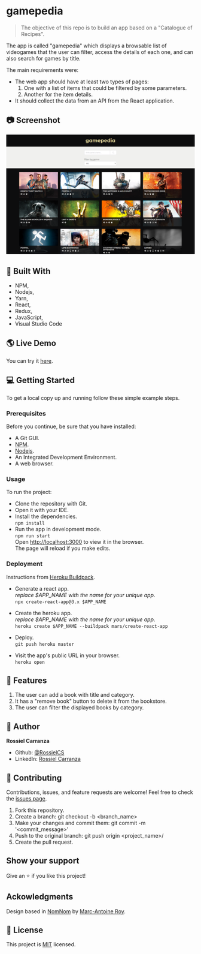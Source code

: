 # gamepedia

> The objective of this repo is to build an app based on a "Catalogue of Recipes".<br />

The app is called "gamepedia" which displays a browsable list of videogames that the user can filter, access the details of each one, and can also search for games by title.<br />

The main requirements were:<br />
* The web app should have at least two types of pages: 
    1. One with a list of items that could be filtered by some parameters.
    2. Another for the item details.<br />
* It should collect the data from an API from the React application.

## :camera: Screenshot

<p align="center">
  <img width="800" src="./src/assets/images/screenshot.png">
</p>

## :hammer:  Built With

- NPM,
- Nodejs,
- Yarn,
- React,
- Redux,
- JavaScript,
- Visual Studio Code


## :earth_americas: Live Demo

You can try it [here](https://rossielcs-catalogue-games.herokuapp.com/).


## :computer: Getting Started

To get a local copy up and running follow these simple example steps.

### Prerequisites
Before you continue, be sure that you have installed:

- A Git GUI.
- [NPM](https://www.npmjs.com/get-npm).
- [Nodejs](https://nodejs.org/en/).
- An Integrated Development Environment.
- A web browser.

### Usage
To run the project:

- Clone the repository with Git.
- Open it with your IDE.
- Install the dependencies.<br /> 
`npm install`
- Run the app in development mode.<br />
`npm run start`<br />
Open [http://localhost:3000](http://localhost:3000) to view it in the browser.<br />
The page will reload if you make edits.

### Deployment
Instructions from [Heroku Buildpack](https://github.com/mars/create-react-app-buildpack).

- Generate a react app.<br />
*replace $APP_NAME with the name for your unique app*.<br />
`npx create-react-app@3.x $APP_NAME`

- Create the heroku app.<br />
*replace $APP_NAME with the name for your unique app*.<br />
`heroku create $APP_NAME --buildpack mars/create-react-app`

- Deploy.<br />
`git push heroku master`

- Visit the app's public URL in your browser.<br />
`heroku open`

## :gem:  Features
1. The user can add a book with title and category.
2. It has a "remove book" button to delete it from the bookstore.
3. The user can filter the displayed books by category.

## :woman:  Author

**Rossiel Carranza**

- Github: [@RossielCS](https://github.com/RossielCS)
- LinkedIn: [Rossiel Carranza](https://www.linkedin.com/in/rossiel-carranza/)

## 🤝 Contributing

Contributions, issues, and feature requests are welcome!
Feel free to check the [issues page](issues/).

1. Fork this repository.
2. Create a branch: git checkout -b <branch_name>
3. Make your changes and commit them: git commit -m '<commit_message>'
4. Push to the original branch: git push origin <project_name>/<location>
5. Create the pull request.

## Show your support

Give an ⭐️ if you like this project!

## Ackowledgments

Design based in [NomNom](https://www.behance.net/gallery/11351281/NomNom) by [Marc-Antoine Roy](https://www.behance.net/enfantroy).

## 📝  License

This project is [MIT](lic.url) licensed.